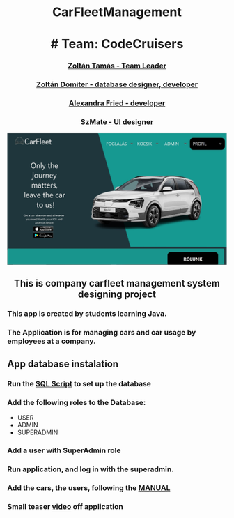 <h1 align="center"> CarFleetManagement </h1>


<h1 align="center"># Team: CodeCruisers</h1>

<p>
  <h3 align="center"><a href="https://github.com/CymarOnCreel">Zoltán Tamás - Team Leader</a></h3>
  <h3 align="center"><a href="https://github.com/zdomiter">Zoltán Domiter - database designer, developer</a></h3>
  <h3 align="center"><a href="https://github.com/AlexaF89">Alexandra Fried - developer</a></h3>
  <h3 align="center"><a href="https://github.com/whzfake96">SzMate - UI designer</a></h3>
</p>
<img align="center" src="CarFleetManager.jpg"/>
<h2 align="center">This is company carfleet management system designing project</h2>
<div>
  <h3>This app is created by students learning Java.</h3>
  <h3>The Application is for managing cars and car usage by employees at a company.</h3>
</div>
<div>
  <h2>App database instalation</h2>
  <h3>Run the <a href="car_fleet_datebase_table_create.sql">SQL Script</a> to set up the database </h3>
  <h3>Add the following roles to the Database:</h3>
  <ul>
    <li>USER</li>
    <li>ADMIN</li>
    <li>SUPERADMIN</li>
  </ul>
  <h3>Add a user with SuperAdmin role</h3>
  <h3>Run application, and log in with the superadmin.</h3>
  <h3>Add the cars, the users, following the  <a href="CarFleet Mananger App Manual.pdf">MANUAL</a></h3>
</div>
<div>
  <h3>Small teaser <a href="Final_02_16.mp4">video</a> off application</h3>
</div>
